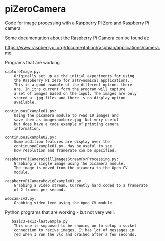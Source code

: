 # piZeroCamera
Code for image processing with a Raspberry Pi Zero and Raspberry Pi camera

Some documentation about the Raspberry Pi Camera can be found at:

https://www.raspberrypi.org/documentation/raspbian/applications/camera.md

Programs that are working

	captureImage.py:
		Originally set up as the initial experiments for using
		the Raspberry PI zero for astronomical applications.
		This is a good example of the different options there
		are. In it's current form the program will capture
		a set of images based on the input. The images are only
		stored a .jpg files and there is no display option
		available.

	continuousExample01.py:
		Using the picamera module to read 10 images and
		save them as image<number>.jpg. Not very useful
		but does have a code example of printing camera
		information.

	continuousExample02.py:
		Some addition features are display over the
		continuoueExample01.py. May be useful to see
		how resolution and framerate can be specified.

	raspberryPiCameraStillImagesStreamForProcessing.py:
		Grabbing a single image using the picamera module.
		The image is moved from the picamera to the Open CV
		module.

	raspberryPiCameraMovieExample01.py
		Grabbing a video stream. Currently hard coded to a framerate
		of 2 frames per second.

	webcam-cv2.py:
		Grabbing video feed using the Open CV module.


Python programs that are working - but not very well.

       basic3-ex13-lastSample.py
		This one is supposed to be showing on to setup a socket
		connection to recive images. It has lot of messages in
		red when I run the vlc and crashed after a few seconds.

	